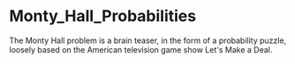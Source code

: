 # Monty_Hall_Probabilities
The Monty Hall problem is a brain teaser, in the form of a probability puzzle, loosely based on the American television game show Let's Make a Deal. 
